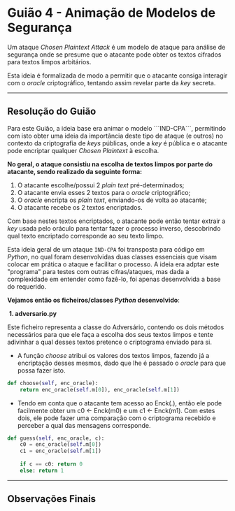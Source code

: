 # Guião 4 - Animação de Modelos de Segurança

Um ataque *Chosen Plaintext Attack* é um modelo de ataque para análise de segurança onde se presume que o atacante pode obter os textos cifrados para textos limpos arbitários.

Esta ideia é formalizada de modo a permitir que o atacante consiga interagir com o *oracle* criptográfico, tentando assim revelar parte da *key* secreta.

---

## Resolução do Guião

Para este Guião, a ideia base era animar o modelo \```IND-CPA```, permitindo com isto obter uma ideia da importância deste tipo de ataque (e outros) no contexto da criptografia de *keys* públicas, onde a *key* é pública e o atacante pode encriptar qualquer *Chosen Plaintext* à escolha.



**No geral, o ataque consistiu na escolha de textos limpos por parte do atacante, sendo realizado da seguinte forma:**

1. O atacante escolhe/possui 2 *plain text* pré-determinados;
2. O atacante envia esses 2 textos para o *oracle* criptográfico;
3. O *oracle* encripta os *plain text*, enviando-os de volta ao atacante;
4. O atacante recebe os 2 textos encriptados.



Com base nestes textos encriptados, o atacante pode então tentar extrair a *key* usada pelo oráculo para tentar fazer o processo inverso, descobrindo qual texto encriptado corresponde ao seu texto limpo.

Esta ideia geral de um ataque ```IND-CPA``` foi transposta para código em *Python*, no qual foram desenvolvidas duas classes essenciais que visam colocar em prática o ataque e facilitar o processo. A ideia era adptar este "programa" para testes com outras cifras/ataques, mas dada a complexidade em entender como fazê-lo, foi apenas desenvolvida a base do requerido. 



**Vejamos então os ficheiros/classes *Python* desenvolvido**:



​	**1. adversario.py**

Este ficheiro representa a classe do Adversário, contendo os dois métodos necessários para que ele faça a escolha dos seus textos limpos e tente adivinhar a qual desses textos pretence o criptograma enviado para si.



- A função *choose* atribui os valores dos textos limpos, fazendo já a encriptação desses mesmos, dado que lhe é passado o *oracle* para que possa fazer isto.

```python
def choose(self, enc_oracle):
	return enc_oracle(self.m[0]), enc_oracle(self.m[1])
```

- Tendo em conta que o atacante tem acesso ao Enck(.), então ele pode facilmente obter um c0 <- Enck(m0) e um c1 <- Enck(m1). Com estes dois, ele pode fazer uma comparação com o criptograma recebido e perceber a qual das mensagens corresponde.

```python
def guess(self, enc_oracle, c):
	c0 = enc_oracle(self.m[0])
   	c1 = enc_oracle(self.m[1])
   	
	if c == c0: return 0
	else: return 1
```



---

## Observações Finais

